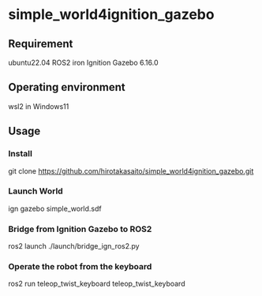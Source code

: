 # simple_world4ignition_gazebo

## Requirement
ubuntu22.04
ROS2 iron
Ignition Gazebo 6.16.0

## Operating environment
wsl2 in Windows11

## Usage

### Install 
git clone https://github.com/hirotakasaito/simple_world4ignition_gazebo.git

### Launch World
ign gazebo simple_world.sdf

### Bridge from Ignition Gazebo to ROS2
ros2 launch ./launch/bridge_ign_ros2.py

### Operate the robot from the keyboard
ros2 run teleop_twist_keyboard teleop_twist_keyboard


